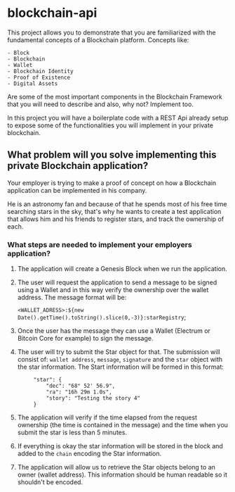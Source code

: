 # blockchain-api

This project allows you to demonstrate that you are familiarized with the fundamental concepts of a Blockchain platform. Concepts like:

    - Block
    - Blockchain
    - Wallet
    - Blockchain Identity
    - Proof of Existence
    - Digital Assets

Are some of the most important components in the Blockchain Framework that you will need to describe and also, why not? Implement too.

In this project you will have a boilerplate code with a REST Api already setup to expose some of the functionalities you will implement in your private blockchain.

## What problem will you solve implementing this private Blockchain application?

Your employer is trying to make a proof of concept on how a Blockchain application can be implemented in his company.

He is an astronomy fan and because of that he spends most of his free time searching stars in the sky, that's why he wants to create a test application that allows him and his friends to register stars, and track the ownership of each.

### What steps are needed to implement your employers application?

1.  The application will create a Genesis Block when we run the application.
2.  The user will request the application to send a message to be signed using a Wallet and in this way verify the ownership over the wallet address. The message format will be:

    `<WALLET_ADRESS>:${new Date().getTime().toString().slice(0,-3)}:starRegistry`;

1.  Once the user has the message they can use a Wallet (Electrum or Bitcoin Core for example) to sign the message.
2.  The user will try to submit the Star object for that. The submission will consist of: `wallet address`, `message`, `signature` and the `star` object with the star information. The Start information will be formed in this format:

             "star": {
                 "dec": "68° 52' 56.9",
                 "ra": "16h 29m 1.0s",
                 "story": "Testing the story 4"
             }

3.  The application will verify if the time elapsed from the request ownership (the time is contained in the message) and the time when you submit the star is less than 5 minutes.
4.  If everything is okay the star information will be stored in the block and added to the `chain` encoding the Star information.
5.  The application will allow us to retrieve the Star objects belong to an owner (wallet address). This information should be human readable so it shouldn't be encoded.

